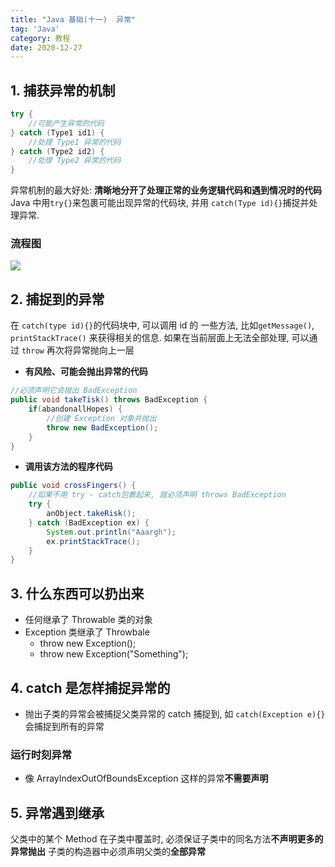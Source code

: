 ```yaml
---
title: "Java 基础(十一)  异常"
tag: 'Java'
category: 教程
date: 2020-12-27
---
```

## 1. 捕获异常的机制

``` JAVA
try {
    //可能产生异常的代码
} catch (Type1 id1) {
    //处理 Type1 异常的代码
} catch (Type2 id2) {
    //处理 Type2 异常的代码
}
```

异常机制的最大好处: **清晰地分开了处理正常的业务逻辑代码和遇到情况时的代码**
Java 中用```try{}```来包裹可能出现异常的代码块, 并用 ```catch(Type id){}```捕捉并处理异常.

### 流程图

![](https://unpkg.zhimg.com/rikka-os@1.0.3/img/Java_abc_06.assets/5f17000f52d00a439d9ffaba08d4bc6a9a1fb3a4.webp)

## 2. 捕捉到的异常

在 ```catch(type id){}```的代码块中, 可以调用 id 的 一些方法, 比如```getMessage()```, ```printStackTrace()``` 来获得相关的信息.
如果在当前层面上无法全部处理, 可以通过 ```throw``` 再次将异常抛向上一层  

+ **有风险、可能会抛出异常的代码**

```Java
//必须声明它会抛出 BadException
public void takeTisk() throws BadException {
    if(abandonallHopes) {
        //创建 Exception 对象并抛出
        throw new BadException();
    }
}
```

+ **调用该方法的程序代码**

``` Java
public void crossFingers() {
    //如果不用 try - catch包裹起来, 就必须声明 throws BadException  
    try {
        anObject.takeRisk();
    } catch (BadException ex) {
        System.out.println("Aaargh");
        ex.printStackTrace();
    }
}
```

## 3. 什么东西可以扔出来

+ 任何继承了 Throwable 类的对象
+ Exception 类继承了 Throwbale
  + throw new Exception();
  + throw new Exception("Something");

## 4. catch 是怎样捕捉异常的

+ 抛出子类的异常会被捕捉父类异常的 catch 捕捉到, 如 ```catch(Exception e){}```会捕捉到所有的异常

### 运行时刻异常

+ 像 ArrayIndexOutOfBoundsException 这样的异常**不需要声明**

## 5. 异常遇到继承

父类中的某个 Method 在子类中覆盖时, 必须保证子类中的同名方法**不声明更多的异常抛出**
子类的构造器中必须声明父类的**全部异常**
